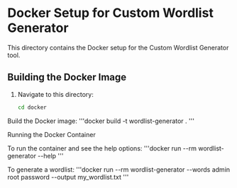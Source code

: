 # Docker Setup for Custom Wordlist Generator

This directory contains the Docker setup for the Custom Wordlist Generator tool.

## Building the Docker Image

1. Navigate to this directory:
   ```bash
   cd docker

Build the Docker image:
'''docker build -t wordlist-generator .
'''

Running the Docker Container

To run the container and see the help options:
'''docker run --rm wordlist-generator --help
'''

To generate a wordlist:
'''docker run --rm wordlist-generator --words admin root password --output my_wordlist.txt
'''
